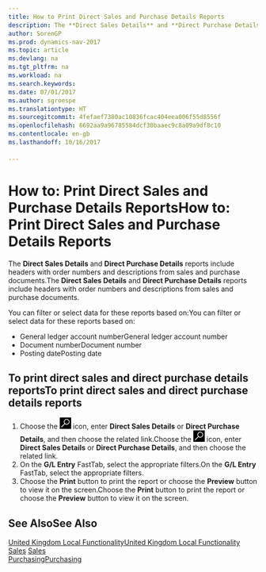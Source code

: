 ```yaml
---
title: How to Print Direct Sales and Purchase Details Reports
description: The **Direct Sales Details** and **Direct Purchase Details** reports include headers with order numbers and descriptions from sales and purchase documents.
author: SorenGP
ms.prod: dynamics-nav-2017
ms.topic: article
ms.devlang: na
ms.tgt_pltfrm: na
ms.workload: na
ms.search.keywords: 
ms.date: 07/01/2017
ms.author: sgroespe
ms.translationtype: HT
ms.sourcegitcommit: 4fefaef7380ac10836fcac404eea006f55d8556f
ms.openlocfilehash: 6692aa9a96785584dcf30baaec9c8a09a9df8c10
ms.contentlocale: en-gb
ms.lasthandoff: 10/16/2017

---
```

# <a name="how-to-print-direct-sales-and-purchase-details-reports"></a><span data-ttu-id="91821-103">How to: Print Direct Sales and Purchase Details Reports</span><span class="sxs-lookup"><span data-stu-id="91821-103">How to: Print Direct Sales and Purchase Details Reports</span></span>
<span data-ttu-id="91821-104">The **Direct Sales Details** and **Direct Purchase Details** reports include headers with order numbers and descriptions from sales and purchase documents.</span><span class="sxs-lookup"><span data-stu-id="91821-104">The **Direct Sales Details** and **Direct Purchase Details** reports include headers with order numbers and descriptions from sales and purchase documents.</span></span>  

 <span data-ttu-id="91821-105">You can filter or select data for these reports based on:</span><span class="sxs-lookup"><span data-stu-id="91821-105">You can filter or select data for these reports based on:</span></span>  

-   <span data-ttu-id="91821-106">General ledger account number</span><span class="sxs-lookup"><span data-stu-id="91821-106">General ledger account number</span></span>  
-   <span data-ttu-id="91821-107">Document number</span><span class="sxs-lookup"><span data-stu-id="91821-107">Document number</span></span>  
-   <span data-ttu-id="91821-108">Posting date</span><span class="sxs-lookup"><span data-stu-id="91821-108">Posting date</span></span>  

## <a name="to-print-direct-sales-and-direct-purchase-details-reports"></a><span data-ttu-id="91821-109">To print direct sales and direct purchase details reports</span><span class="sxs-lookup"><span data-stu-id="91821-109">To print direct sales and direct purchase details reports</span></span>  

1.  <span data-ttu-id="91821-110">Choose the ![Search for Page or Report](../../media/ui-search/search_small.png "Search for Page or Report icon") icon, enter **Direct Sales Details** or **Direct Purchase Details**, and then choose the related link.</span><span class="sxs-lookup"><span data-stu-id="91821-110">Choose the ![Search for Page or Report](../../media/ui-search/search_small.png "Search for Page or Report icon") icon, enter **Direct Sales Details** or **Direct Purchase Details**, and then choose the related link.</span></span>  
2.  <span data-ttu-id="91821-111">On the **G/L Entry** FastTab, select the appropriate filters.</span><span class="sxs-lookup"><span data-stu-id="91821-111">On the **G/L Entry** FastTab, select the appropriate filters.</span></span>  
3.  <span data-ttu-id="91821-112">Choose the **Print** button to print the report or choose the **Preview** button to view it on the screen.</span><span class="sxs-lookup"><span data-stu-id="91821-112">Choose the **Print** button to print the report or choose the **Preview** button to view it on the screen.</span></span>  

## <a name="see-also"></a><span data-ttu-id="91821-113">See Also</span><span class="sxs-lookup"><span data-stu-id="91821-113">See Also</span></span>  
 [<span data-ttu-id="91821-114">United Kingdom Local Functionality</span><span class="sxs-lookup"><span data-stu-id="91821-114">United Kingdom Local Functionality</span></span>](united-kingdom-local-functionality.md)  
<span data-ttu-id="91821-115">[Sales](../../sales-manage-sales.md) </span><span class="sxs-lookup"><span data-stu-id="91821-115">[Sales](../../sales-manage-sales.md) </span></span>  
[<span data-ttu-id="91821-116">Purchasing</span><span class="sxs-lookup"><span data-stu-id="91821-116">Purchasing</span></span>](../../purchasing-manage-purchasing.md)   

